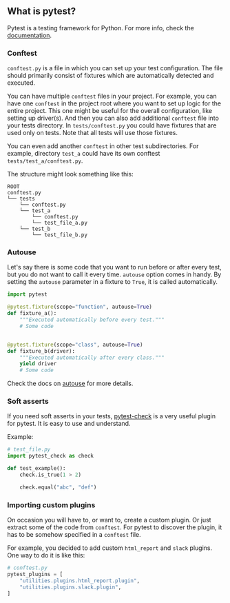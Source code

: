 ## What is pytest?

Pytest is a testing framework for Python. For more info, check the [documentation](https://pytest.org).


### Conftest

`conftest.py` is a file in which you can set up your test configuration. The file should primarily consist of fixtures which are automatically detected and executed.


You can have multiple `conftest` files in your project. For example, you can have one `conftest` in the project root where you want to set up logic for the entire project. This one might be useful for the overall configuration, like setting up driver(s). And then you can also add additional `conftest` file into your tests directory. In `tests/conftest.py` you could have fixtures that are used only on tests. Note that all tests will use those fixtures.


You can even add another `conftest` in other test subdirectories. For example, directory `test_a` could have its own conftest `tests/test_a/conftest.py`.


The structure might look something like this:

```
ROOT
conftest.py
└── tests
    └── conftest.py
    └── test_a
        └── conftest.py
        └── test_file_a.py
    └── test_b
        └── test_file_b.py
```


### Autouse

Let's say there is some code that you want to run before or after every test, but you do not want to call it every time. `autouse` option comes in handy. By setting the `autouse` parameter in a fixture to `True`, it is called automatically.


```python
import pytest

@pytest.fixture(scope="function", autouse=True)
def fixture_a():
    """Executed automatically before every test."""
    # Some code


@pytest.fixture(scope="class", autouse=True)
def fixture_b(driver):
    """Executed automatically after every class."""
    yield driver
    # Some code
```

Check the docs on [autouse](https://docs.pytest.org/fixture.html#autouse-fixtures-fixtures-you-don-t-have-to-request) for more details.


### Soft asserts

If you need soft asserts in your tests, [pytest-check](https://pypi.org/project/pytest-check/) is a very useful plugin for pytest. It is easy to use and understand.

Example:

```python
# test_file.py
import pytest_check as check

def test_example():
    check.is_true(1 > 2)

    check.equal("abc", "def")
```


### Importing custom plugins

On occasion you will have to, or want to, create a custom plugin. Or just extract some of the code from `conftest`. For pytest to discover the plugin, it has to be somehow specified in a `conftest` file.

For example, you decided to add custom `html_report` and `slack` plugins. One way to do it is like this:

```python
# conftest.py
pytest_plugins = [
    "utilities.plugins.html_report.plugin",
    "utilities.plugins.slack.plugin",
]
```
